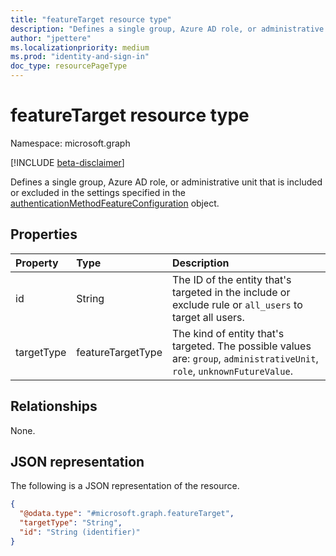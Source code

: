 ```yaml
---
title: "featureTarget resource type"
description: "Defines a single group, Azure AD role, or administrative unit that is included or excluded in the settings specified in the authenticationMethodFeatureConfiguration object."
author: "jpettere"
ms.localizationpriority: medium
ms.prod: "identity-and-sign-in"
doc_type: resourcePageType
---
```


# featureTarget resource type

Namespace: microsoft.graph

[!INCLUDE [beta-disclaimer](../../includes/beta-disclaimer.md)]

Defines a single group, Azure AD role, or administrative unit that is included or excluded in the settings specified in the [authenticationMethodFeatureConfiguration](authenticationmethodfeatureconfiguration.md) object.

## Properties
|Property|Type|Description|
|:---|:---|:---|
|id|String|The ID of the entity that's targeted in the include or exclude rule or `all_users` to target all users.|
|targetType|featureTargetType|The kind of entity that's targeted. The possible values are: `group`, `administrativeUnit`, `role`, `unknownFutureValue`.|

## Relationships
None.

## JSON representation
The following is a JSON representation of the resource.
<!-- {
  "blockType": "resource",
  "@odata.type": "microsoft.graph.featureTarget"
}
-->
``` json
{
  "@odata.type": "#microsoft.graph.featureTarget",
  "targetType": "String",
  "id": "String (identifier)"
}
```

